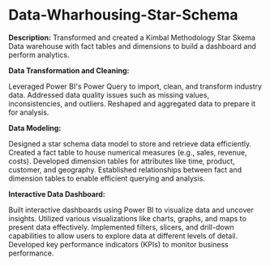 # Data-Wharhousing-Star-Schema
**Description:**
Transformed and created a Kimbal Methodology Star Skema Data warehouse with fact tables and dimensions to build a dashboard and perform analytics.

**Data Transformation and Cleaning:**

Leveraged Power BI's Power Query to import, clean, and transform industry data.
Addressed data quality issues such as missing values, inconsistencies, and outliers.
Reshaped and aggregated data to prepare it for analysis.

**Data Modeling:**

Designed a star schema data model to store and retrieve data efficiently.
Created a fact table to house numerical measures (e.g., sales, revenue, costs).
Developed dimension tables for attributes like time, product, customer, and geography.
Established relationships between fact and dimension tables to enable efficient querying and analysis.

**Interactive Data Dashboard:**

Built interactive dashboards using Power BI to visualize data and uncover insights.
Utilized various visualizations like charts, graphs, and maps to present data effectively.
Implemented filters, slicers, and drill-down capabilities to allow users to explore data at different levels of detail.
Developed key performance indicators (KPIs) to monitor business performance.
